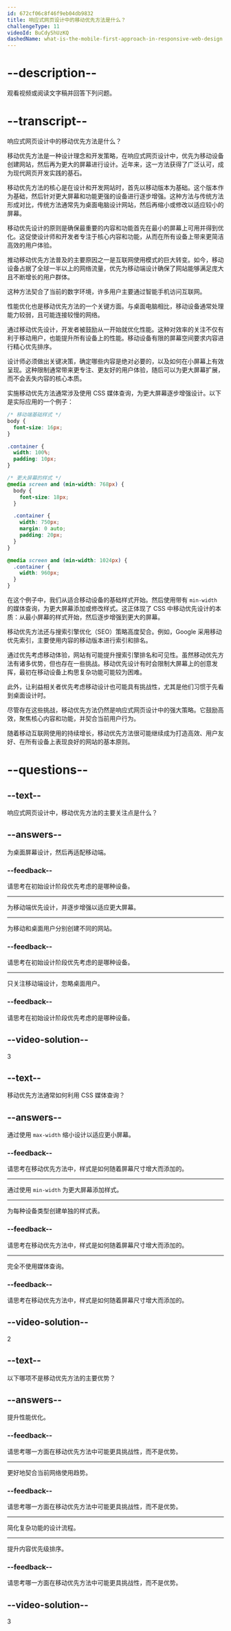 ```yaml
---
id: 672cf06c8f46f9eb04db9832
title: 响应式网页设计中的移动优先方法是什么？
challengeType: 11
videoId: BuCdyShUzKQ
dashedName: what-is-the-mobile-first-approach-in-responsive-web-design
---
```


# --description--

观看视频或阅读文字稿并回答下列问题。

# --transcript--

响应式网页设计中的移动优先方法是什么？

移动优先方法是一种设计理念和开发策略，在响应式网页设计中，优先为移动设备创建网站，然后再为更大的屏幕进行设计。近年来，这一方法获得了广泛认可，成为现代网页开发实践的基石。

移动优先方法的核心是在设计和开发网站时，首先以移动版本为基础。这个版本作为基础，然后针对更大屏幕和功能更强的设备进行逐步增强。这种方法与传统方法形成对比，传统方法通常先为桌面电脑设计网站，然后再缩小或修改以适应较小的屏幕。

移动优先设计的原则是确保最重要的内容和功能首先在最小的屏幕上可用并得到优化。这促使设计师和开发者专注于核心内容和功能，从而在所有设备上带来更简洁高效的用户体验。

推动移动优先方法普及的主要原因之一是互联网使用模式的巨大转变。如今，移动设备占据了全球一半以上的网络流量，优先为移动端设计确保了网站能够满足庞大且不断增长的用户群体。

这种方法契合了当前的数字环境，许多用户主要通过智能手机访问互联网。

性能优化也是移动优先方法的一个关键方面。与桌面电脑相比，移动设备通常处理能力较弱，且可能连接较慢的网络。

通过移动优先设计，开发者被鼓励从一开始就优化性能。这种对效率的关注不仅有利于移动用户，也能提升所有设备上的性能。移动设备有限的屏幕空间要求内容进行精心优先排序。

设计师必须做出关键决策，确定哪些内容是绝对必要的，以及如何在小屏幕上有效呈现。这种限制通常带来更专注、更友好的用户体验，随后可以为更大屏幕扩展，而不会丢失内容的核心本质。

实施移动优先方法通常涉及使用 CSS 媒体查询，为更大屏幕逐步增强设计。以下是实际应用的一个例子：

```css
/* 移动端基础样式 */
body {
  font-size: 16px;
}

.container {
  width: 100%;
  padding: 10px;
}

/* 更大屏幕的样式 */
@media screen and (min-width: 768px) {
  body {
    font-size: 18px;
  }

  .container {
    width: 750px;
    margin: 0 auto;
    padding: 20px;
  }
}

@media screen and (min-width: 1024px) {
  .container {
    width: 960px;
  }
}
```

在这个例子中，我们从适合移动设备的基础样式开始。然后使用带有 `min-width` 的媒体查询，为更大屏幕添加或修改样式。这正体现了 CSS 中移动优先设计的本质：从最小屏幕的样式开始，然后逐步增强到更大的屏幕。

移动优先方法还与搜索引擎优化（SEO）策略高度契合。例如，Google 采用移动优先索引，主要使用内容的移动版本进行索引和排名。

通过优先考虑移动体验，网站有可能提升搜索引擎排名和可见性。虽然移动优先方法有诸多优势，但也存在一些挑战。移动优先设计有时会限制大屏幕上的创意发挥，最初在移动设备上构思复杂功能可能较为困难。

此外，让利益相关者优先考虑移动设计也可能具有挑战性，尤其是他们习惯于先看到桌面设计时。

尽管存在这些挑战，移动优先方法仍然是响应式网页设计中的强大策略。它鼓励高效，聚焦核心内容和功能，并契合当前用户行为。

随着移动互联网使用的持续增长，移动优先方法很可能继续成为打造高效、用户友好、在所有设备上表现良好的网站的基本原则。

# --questions--

## --text--

响应式网页设计中，移动优先方法的主要关注点是什么？

## --answers--

为桌面屏幕设计，然后再适配移动端。

### --feedback--

请思考在初始设计阶段优先考虑的是哪种设备。

---

为移动端优先设计，并逐步增强以适应更大屏幕。

---

为移动和桌面用户分别创建不同的网站。

### --feedback--

请思考在初始设计阶段优先考虑的是哪种设备。

---

只关注移动端设计，忽略桌面用户。

### --feedback--

请思考在初始设计阶段优先考虑的是哪种设备。

## --video-solution--

3

## --text--

移动优先方法通常如何利用 CSS 媒体查询？

## --answers--

通过使用 `max-width` 缩小设计以适应更小屏幕。

### --feedback--

请思考在移动优先方法中，样式是如何随着屏幕尺寸增大而添加的。

---

通过使用 `min-width` 为更大屏幕添加样式。

---

为每种设备类型创建单独的样式表。

### --feedback--

请思考在移动优先方法中，样式是如何随着屏幕尺寸增大而添加的。

---

完全不使用媒体查询。

### --feedback--

请思考在移动优先方法中，样式是如何随着屏幕尺寸增大而添加的。

## --video-solution--

2

## --text--

以下哪项不是移动优先方法的主要优势？

## --answers--

提升性能优化。

### --feedback--

请思考哪一方面在移动优先方法中可能更具挑战性，而不是优势。

---

更好地契合当前网络使用趋势。

### --feedback--

请思考哪一方面在移动优先方法中可能更具挑战性，而不是优势。

---

简化复杂功能的设计流程。

---

提升内容优先级排序。

### --feedback--

请思考哪一方面在移动优先方法中可能更具挑战性，而不是优势。

## --video-solution--

3

